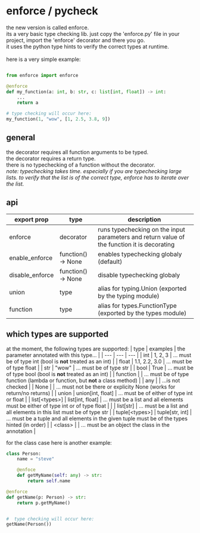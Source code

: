 # enforce / pycheck

the new version is called enforce.\
its a very basic type checking lib. just copy the 'enforce.py' file in your project, import the 'enforce' decorator and there you go.\
it uses the python type hints to verify the correct types at runtime.\
\
here is a very simple example:
```python

from enforce import enforce

@enforce
def my_function(a: int, b: str, c: list[int, float]) -> int:
    ...
    return a

# type checking will occur here:
my_function(1, "wow", [1, 2.5, 3.8, 9])
```

## general

the decorator requires all function arguments to be typed.\
the decorator requires a return type.\
there is no typechecking of a function without the decorator.\
*note:*
*typechecking takes time. especially if you are typechecking large lists. to verify that the list is of the correct type,*
*enforce has to iterate over the list.*


## api

| export prop | type | description |
| ----------- | ---- | ----------- |
| enforce | decorator | runs typechecking on the input parameters and return value of the function it is decorating |
| enable_enforce | function() -> None | enables typechecking globaly (default) |
| disable_enforce | function() -> None | disable typechecking globaly |
| union | type | alias for typing.Union (exported by the typing module) |
| function | type | alias for types.FunctionType (exported by the types module) |


## which types are supported
at the moment, the following types are supported:
| type | examples | the parameter annotated with this type... |
| --- | --- | --- |
| int | 1, 2, 3 | ... must be of type int (bool is **not** treated as an int) |
| float | 1.1, 2.2, 3.0 | ... must be of type float |
| str | "wow" | ... must be of type str |
| bool | True | ... must be of type bool (bool is **not** treated as an int) |
| function | |  ... must be of type function (lambda or function, but **not** a class method) |
| any | |  ...is not checked |
| None | | ... must not be there or explicity None (works for return/no returns) |
| union | union[int, float] | ... must be of either of type int or float |
| list[\<types\>] | list[int, float] | ... must be a list and all elements must be either of type int or of type float |
|  | list[str] | ... must be a list and all elements in this list must be of type str |
| tuple[\<types\>] | tuple[str, int] | ... must be a tuple and all elements in the given tuple must be of the types hinted (in order) |
| \<class\> |  | ... must be an object the class in the annotation |

for the class case here is another example:
```python
class Person:
    name = "steve"

    @enfoce
    def getMyName(self: any) -> str:
        return self.name

@enforce
def getName(p: Person) -> str:
    return p.getMyName()


#  type checking will occur here:
getName(Person())
```


